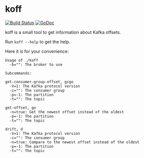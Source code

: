 koff
====

[![Build Status](https://travis-ci.org/vrischmann/koff.svg?branch=master)](https://travis-ci.org/vrischmann/koff)
[![GoDoc](https://godoc.org/github.com/vrischmann/koff?status.svg)](https://godoc.org/github.com/vrischmann/koff)

koff is a small tool to get information about Kafka offsets.

Run `koff --help` to get the help.

Here it is for your convenience:

```
Usage of ./koff
  -b="": The broker to use

Subcommands:

get-consumer-group-offset, gcgo
  -V=1: The Kafka protocol version
  -c="": The consumer group
  -p=-1: The partition
  -t="": The topic

get-offset, go
  -n=true: Get the newest offset instead of the oldest
  -p=-1: The partition
  -t="": The topic

drift, d
  -V=1: The Kafka protocol version
  -c="": The consumer group
  -n=true: Compare to the newest offset instead of the oldest
  -p=-1: The partition
  -t="": The topic

```
